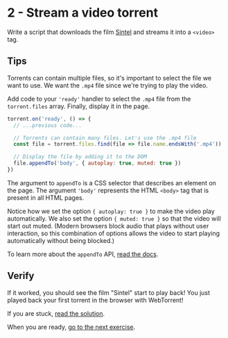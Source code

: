 # 2 - Stream a video torrent

Write a script that downloads the film [Sintel](https://webtorrent.io/torrents/sintel.torrent) and streams it into a `<video>` tag.

## Tips

Torrents can contain multiple files, so it's important to select the file we want to use. We want the `.mp4` file since we're trying to play the video.

Add code to your `'ready'` handler to select the `.mp4` file from the `torrent.files` array. Finally, display it in the page.

```js
torrent.on('ready', () => {
  // ...previous code...

  // Torrents can contain many files. Let's use the .mp4 file
  const file = torrent.files.find(file => file.name.endsWith('.mp4'))

  // Display the file by adding it to the DOM
  file.appendTo('body', { autoplay: true, muted: true })
})
```

The argument to `appendTo` is a CSS selector that describes an element on the page. The argument `'body'` represents the HTML `<body>` tag that is present in all HTML pages.

Notice how we set the option `{ autoplay: true }` to make the video play automatically. We also set the option `{ muted: true }` so that the video will start out muted. (Modern browsers block audio that plays without user interaction, so this combination of options allows the video to start playing automatically without being blocked.)

To learn more about the `appendTo` API, [read the docs](https://webtorrent.io/docs).

## Verify

If it worked, you should see the film "Sintel" start to play back! You just played back your first torrent in the browser with WebTorrent!

If you are stuck, [read the solution](https://codepen.io/ferossity/pen/NWGVZVL?editors=1010).

When you are ready, [go to the next exercise](03.md).
